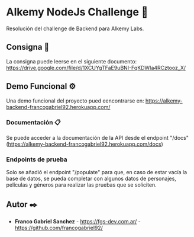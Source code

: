 # Alkemy NodeJs Challenge 🚀

Resolución del challenge de Backend para Alkemy Labs.

## Consigna 📌

La consigna puede leerse en el siguiente documento: https://drive.google.com/file/d/1XCUYgTFaE9uBNI-FqKDWIa4RCztooz_X/

## Demo Funcional ⚙️

Una demo funcional del proyecto pued eencontrarse en: https://alkemy-backend-francogabriel92.herokuapp.com/

### Documentación 📋

Se puede acceder a la documentación de la API desde el endpoint "/docs" (https://alkemy-backend-francogabriel92.herokuapp.com/docs)

### Endpoints de prueba 

Solo se añadió el endpoint "/populate" para que, en caso de estar vacía la base de datos, se pueda completar con algunos datos de personajes, películas y géneros para realizar las pruebas que se soliciten. 

## Autor ✒️

* **Franco Gabriel Sanchez** - https://fgs-dev.com.ar/ - https://github.com/francogabriel92/
